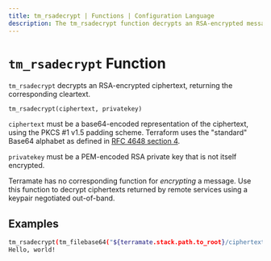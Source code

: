```yaml
---
title: tm_rsadecrypt | Functions | Configuration Language
description: The tm_rsadecrypt function decrypts an RSA-encrypted message.
---
```


# `tm_rsadecrypt` Function

`tm_rsadecrypt` decrypts an RSA-encrypted ciphertext, returning the corresponding
cleartext.

```hcl
tm_rsadecrypt(ciphertext, privatekey)
```

`ciphertext` must be a base64-encoded representation of the ciphertext, using
the PKCS #1 v1.5 padding scheme. Terraform uses the "standard" Base64 alphabet
as defined in [RFC 4648 section 4](https://tools.ietf.org/html/rfc4648#section-4).

`privatekey` must be a PEM-encoded RSA private key that is not itself
encrypted.

Terramate has no corresponding function for _encrypting_ a message. Use this
function to decrypt ciphertexts returned by remote services using a keypair
negotiated out-of-band.

## Examples

```sh
tm_rsadecrypt(tm_filebase64("${terramate.stack.path.to_root}/ciphertext"), tm_file("privatekey.pem"))
Hello, world!
```

